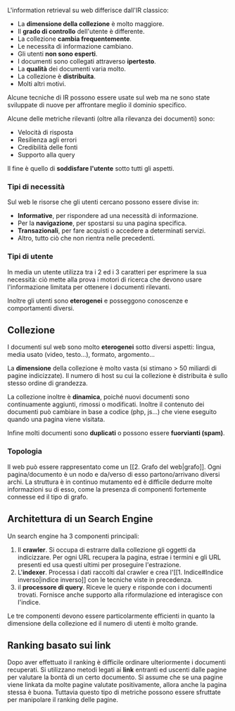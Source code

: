 L'information retrieval su web differisce dall'IR classico:
- La **dimensione della collezione** è molto maggiore.
- Il **grado di controllo** dell'utente è differente.
- La collezione **cambia frequentemente**.
- Le necessita di informazione cambiano.
- Gli utenti **non sono esperti**.
- I documenti sono collegati attraverso **ipertesto**.
- La **qualità** dei documenti varia molto.
- La collezione è **distribuita**.
- Molti altri motivi.

Alcune tecniche di IR possono essere usate sul web ma ne sono state sviluppate di nuove per affrontare meglio il dominio specifico.

Alcune delle metriche rilevanti (oltre alla rilevanza dei documenti) sono:
- Velocità di risposta
- Resilienza agli errori
- Credibilità delle fonti
- Supporto alla query

Il fine è quello di **soddisfare l'utente** sotto tutti gli aspetti.

### Tipi di necessità
Sul web le risorse che gli utenti cercano possono essere divise in:
- **Informative**, per rispondere ad una necessità di informazione.
- Per la **navigazione**, per spostarsi su una pagina specifica.
- **Transazionali**, per fare acquisti o accedere a determinati servizi.
- Altro, tutto ciò che non rientra nelle precedenti.

### Tipi di utente
In media un utente utilizza tra i 2 ed i 3 caratteri per esprimere la sua necessità: ciò mette alla prova i motori di ricerca che devono usare l'informazione limitata per ottenere i documenti rilevanti.

Inoltre gli utenti sono **eterogenei** e posseggono conoscenze e comportamenti diversi.

## Collezione

I documenti sul web sono molto **eterogenei** sotto diversi aspetti: lingua, media usato (video, testo...), formato, argomento...

La **dimensione** della collezione è molto vasta (si stimano > 50 miliardi di pagine indicizzate). Il numero di host su cui la collezione è distribuita è sullo stesso ordine di grandezza.

La collezione inoltre è **dinamica**, poiché nuovi documenti sono continuamente aggiunti, rimossi o modificati. Inoltre il contenuto dei documenti può cambiare in base a codice (php, js...) che viene eseguito quando una pagina viene visitata.

Infine molti documenti sono **duplicati** o possono essere **fuorvianti (spam)**.

### Topologia
Il web può essere rappresentato come un [[2. Grafo del web|grafo]]. Ogni pagina/documento è un nodo e da/verso di esso partono/arrivano diversi archi. La struttura è in continuo mutamento ed è difficile dedurre molte informazioni su di esso, come la presenza di componenti fortemente connesse ed il tipo di grafo.

## Architettura di un Search Engine

Un search engine ha 3 componenti principali:
1. Il **crawler**. Si occupa di estrarre dalla collezione gli oggetti da indicizzare. Per ogni URL recupera la pagina, estrae i termini e gli URL presenti ed usa questi ultimi per proseguire l'estrazione.
2. L'**indexer**. Processa i dati raccolti dal crawler e crea l'[[1. Indice#Indice inverso|indice inverso]] con le tecniche viste in precedenza.
3. il **processore di query**. Riceve le query e risponde con i documenti trovati. Fornisce anche supporto alla riformulazione ed interagisce con l'indice.

Le tre componenti devono essere particolarmente efficienti in quanto la dimensione della collezione ed il numero di utenti è molto grande.

## Ranking basato sui link

Dopo aver effettuato il ranking è difficile ordinare ulteriormente i documenti recuperati. Si utilizzano metodi legati ai **link** entranti ed uscenti dalle pagine per valutare la bontà di un certo documento. Si assume che se una pagine viene linkata da molte pagine valutate positivamente, allora anche la pagina stessa è buona. Tuttavia questo tipo di metriche possono essere sfruttate per manipolare il ranking delle pagine.